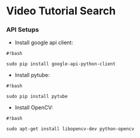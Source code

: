 # Video Tutorial Search

### API Setups
* Install google api client: 
```
#!bash

sudo pip install google-api-python-client
```
* Install pytube: 
```
#!bash

sudo pip install pytube
```
* Install OpenCV: 
```
#!bash

sudo apt-get install libopencv-dev python-opencv
```